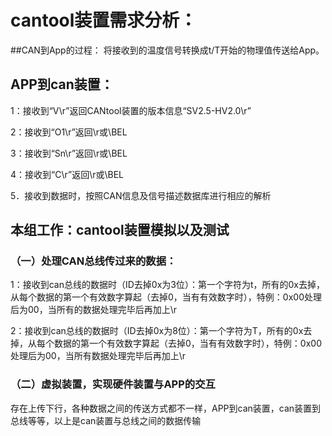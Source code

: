 # cantool装置需求分析：
##CAN到App的过程：
将接收到的温度信号转换成t/T开始的物理值传送给App。
## APP到can装置：

1：接收到“V\r”返回CANtool装置的版本信息“SV2.5-HV2.0\r”

2：接收到“O1\r”返回\r或\BEL

3：接收到“Sn\r”返回\r或\BEL

4：接收到“C\r”返回\r或\BEL

5．接收到数据时，按照CAN信息及信号描述数据库进行相应的解析

## 本组工作：cantool装置模拟以及测试
	
### （一）处理CAN总线传过来的数据：

1：接收到can总线的数据时（ID去掉0x为3位）：第一个字符为t，所有的0x去掉，从每个数据的第一个有效数字算起（去掉0，当有有效数字时），特例：0x00处理后为00，当所有的数据处理完毕后再加上\r
		
2：接收到can总线的数据时（ID去掉0x为8位）：第一个字符为T，所有的0x去掉，从每个数据的第一个有效数字算起（去掉0，当有有效数字时），特例：0x00处理后为00，当所有数据处理完毕后再加上\r

### （二）虚拟装置，实现硬件装置与APP的交互
		
存在上传下行，各种数据之间的传送方式都不一样，APP到can装置，can装置到总线等等，以上是can装置与总线之间的数据传输

